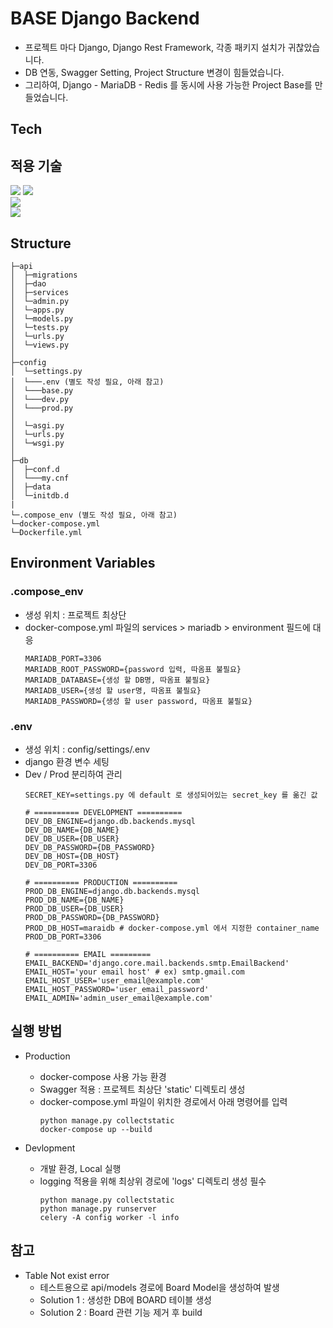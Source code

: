 ﻿# BASE Django Backend

* 프로젝트 마다 Django, Django Rest Framework, 각종 패키지 설치가 귀찮았습니다.
* DB 연동, Swagger Setting, Project Structure 변경이 힘들었습니다.
* 그리하여, Django - MariaDB - Redis 를 동시에 사용 가능한 Project Base를 만들었습니다.

## Tech
## 적용 기술
<div>
 <img src="https://img.shields.io/badge/Python 3.11.1-3776AB?style=flat-square&logo=Python&logoColor=white"/>
 <img src="https://img.shields.io/badge/Django 4.1.4-092E20?style=flat-square&logo=Django&logoColor=white"/>
</div>
<div>
  <img src="https://img.shields.io/badge/MariaDB 10.7.3-003545?style=flat-square&logo=MariaDB&logoColor=white"/>
</div>
<div>
 <img src="https://img.shields.io/badge/Docker 20.10.17-2496ED?style=flat-square&logo=Docker&logoColor=white"/>
</div>

## Structure
```
├─api
│  ├─migrations
│  ├─dao
│  ├─services
│  └─admin.py
│  └─apps.py
│  └─models.py
│  └─tests.py
│  └─urls.py
│  └─views.py
│  
├─config
│  └─settings.py
│  └───.env (별도 작성 필요, 아래 참고)
│  └───base.py
│  └───dev.py
│  └───prod.py
│
│  └─asgi.py
│  └─urls.py
│  └─wsgi.py
│
├─db
│  ├─conf.d
│  └───my.cnf
│  ├─data
│  └─initdb.d
|
└─.compose_env (별도 작성 필요, 아래 참고)
└─docker-compose.yml
└─Dockerfile.yml
```

## Environment Variables
### .compose_env
* 생성 위치 : 프로젝트 최상단
* docker-compose.yml 파일의 services > mariadb > environment 필드에 대응
  ```
  MARIADB_PORT=3306
  MARIADB_ROOT_PASSWORD={password 입력, 따옴표 불필요}
  MARIADB_DATABASE={생성 할 DB명, 따옴표 불필요}
  MARIADB_USER={생성 할 user명, 따옴표 불필요}
  MARIADB_PASSWORD={생성 할 user password, 따옴표 불필요}
  ```

### .env
* 생성 위치 : config/settings/.env
* django 환경 변수 세팅
* Dev / Prod 분리하여 관리
  ```
  SECRET_KEY=settings.py 에 default 로 생성되어있는 secret_key 를 옮긴 값

  # ========== DEVELOPMENT ==========
  DEV_DB_ENGINE=django.db.backends.mysql
  DEV_DB_NAME={DB_NAME}
  DEV_DB_USER={DB_USER}
  DEV_DB_PASSWORD={DB_PASSWORD}
  DEV_DB_HOST={DB_HOST}
  DEV_DB_PORT=3306

  # ========== PRODUCTION ==========
  PROD_DB_ENGINE=django.db.backends.mysql
  PROD_DB_NAME={DB_NAME}
  PROD_DB_USER={DB_USER}
  PROD_DB_PASSWORD={DB_PASSWORD}
  PROD_DB_HOST=maraidb # docker-compose.yml 에서 지정한 container_name
  PROD_DB_PORT=3306
  
  # ========== EMAIL =========
  EMAIL_BACKEND='django.core.mail.backends.smtp.EmailBackend'
  EMAIL_HOST='your email host' # ex) smtp.gmail.com
  EMAIL_HOST_USER='user_email@example.com'
  EMAIL_HOST_PASSWORD='user_email_password'
  EMAIL_ADMIN='admin_user_email@example.com'
  ```

## 실행 방법
* Production
  * docker-compose 사용 가능 환경
  * Swagger 적용 : 프로젝트 최상단 'static' 디렉토리 생성
  * docker-compose.yml 파일이 위치한 경로에서 아래 명령어를 입력
    ```
    python manage.py collectstatic
    docker-compose up --build
    ```

* Devlopment
  * 개발 환경, Local 실행
  * logging 적용을 위해 최상위 경로에 'logs' 디렉토리 생성 필수
    ```
    python manage.py collectstatic
    python manage.py runserver
    celery -A config worker -l info
    ```

## 참고
* Table Not exist error
  * 테스트용으로 api/models 경로에 Board Model을 생성하여 발생
  * Solution 1 : 생성한 DB에 BOARD 테이블 생성
  * Solution 2 : Board 관련 기능 제거 후 build
